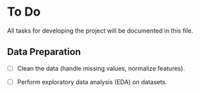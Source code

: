 # To Do

All tasks for developing the project will be documented in this file.

## Data Preparation
- [ ] Clean the data (handle missing values, normalize features).
- [ ] Perform exploratory data analysis (EDA) on datasets.

